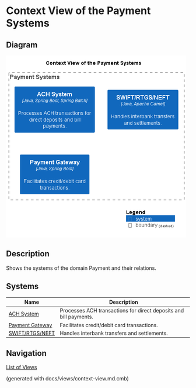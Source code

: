 # Context View of the Payment Systems

## Diagram
![Context View of the Payment Systems](../../mybank/payment/context-view.png)

## Description
Shows the systems of the domain Payment and their relations.
## Systems
| Name | Description |
|---|---|
| [ACH System](../../mybank/payment/ach-system.md) | Processes ACH transactions for direct deposits and bill payments. |
| [Payment Gateway](../../mybank/payment/payment-gateway-system.md) | Facilitates credit/debit card transactions. |
| [SWIFT/RTGS/NEFT](../../mybank/payment/swift-rtgs-neft-system.md) | Handles interbank transfers and settlements. |


## Navigation
[List of Views](../../views.md)

(generated with docs/views/context-view.md.cmb)
